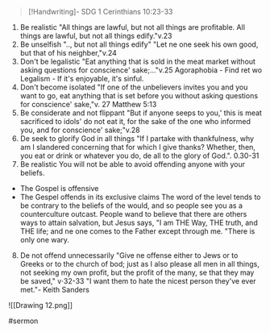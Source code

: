 > [!Handwriting]-
> SDG
> 1 Cerinthians 10:23-33
1. Be realistic
"All things are lawful, but not all
things are profitable. All things are
lawful, but not all things edify."v.23
2. Be unselfish
".., but not all things edify"
"Let ne one seek his own good, but
that of his neighber,"v.24
3. Don't be legalistic
"Eat anything that is sold in the meat
market without asking questions for
conscience' sake;..."v.25
Agoraphobia - Find ret wo
Legalism - If it's enjoyable, it's sinful.
4. Don't become isolated
"If one of the unbelievers invites you
and you want to go, eat anything that
is set before you without asking questions
for conscience' sake,"v. 27
Matthew 5:13
5. Be considerate and not flippant
"But if anyone seeps to you,' this is
meat sacrificed to idols' do not eat it,
for the sake of the one who informed
you, and for conscience' sake;"v.28
6. De seek to glorify God in all things
"If I partake with thankfulness, why am
I slandered concerning that for which I
give thanks?
Whether, then, you eat or drink or whatever
you do, de all to the glory of God.".
0.30-31
7. Be realistic
You will not be able to avoid offending
anyone with your beliefs.
- The Gospel is offensive
- The Gespel offends in its exclusive
claims
The word of the level tends to be
contrary to the beliefs of the would,
and so people see you as a counterculture
outcast.
People wand to believe that there are
others ways to attain salvation, but Jesus
says, "I am THE Way, THE truth, and
THE life; and ne one comes to the Father
except through me. "There is only one wary.
8. De not offend unnecessarily
"Give ne offense either to Jews or to
Greeks or to the church of bod; just
as I also please all men in all things,
not seeking my own profit, but the profit
of the many, se that they may be saved,"
v⋅32-33
"I want them to hate the nicest person
they've ever met."- Keith Sanders

![[Drawing 12.png]]

#sermon